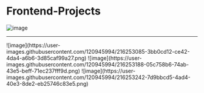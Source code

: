 # Frontend-Projects
![image](https://user-images.githubusercontent.com/120945994/216247431-9f5b2e94-1c45-46a1-837b-7a20cdb3ecce.png)
<hr>
![image](https://user-images.githubusercontent.com/120945994/216253085-3bb0cd12-ce42-4da4-a6b6-3d85caf99a27.png)
![image](https://user-images.githubusercontent.com/120945994/216253188-05c758b6-74ab-43e5-beff-71ec237fff9d.png)
![image](https://user-images.githubusercontent.com/120945994/216253242-7d9bbcd5-4ad4-40e3-8de2-eb25746c83e5.png)
